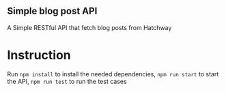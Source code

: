 ## Simple blog post API

A Simple RESTful API that fetch blog posts from Hatchway

# Instruction

Run `npm install` to install the needed dependencies, `npm run start` to start the API, `npm run test` to run the test cases